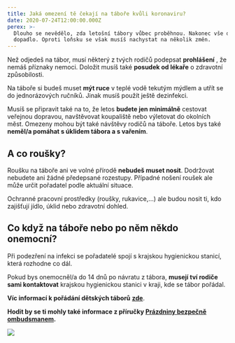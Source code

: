 ```yaml
---
title: Jaká omezení tě čekají na táboře kvůli koronaviru?
date: 2020-07-24T12:00:00.000Z
perex: >-
  Dlouho se nevědělo, zda letošní tábory vůbec proběhnou. Nakonec vše dobře
  dopadlo. Oproti loňsku se však musíš nachystat na několik změn.
---
```




Než odjedeš na tábor, musí některý z tvých rodičů podepsat **prohlášení** , že nemáš příznaky nemoci. Doložit musíš také **posudek od lékaře** o zdravotní způsobilosti.



Na táboře si budeš muset **mýt ruce** v teplé vodě tekutým mýdlem a utřít se do jednorázových ručníků. Jinak musíš použít ještě dezinfekci.



Musíš se připravit také na to, že letos **budete jen minimálně** cestovat veřejnou dopravou, navštěvovat koupaliště nebo výletovat do okolních měst. Omezeny mohou být také návštěvy rodičů na táboře. Letos bys také **neměl/a pomáhat s úklidem tábora a s vařením**.



## A co roušky? 



Roušku na táboře ani ve volné přírodě **nebudeš muset nosit**. Dodržovat nebudete ani žádné předepsané rozestupy. Případné nošení roušek ale může určit pořadatel podle aktuální situace. 



Ochranné pracovní prostředky (roušky, rukavice,…) ale budou nosit ti, kdo zajišťují jídlo, úklid nebo zdravotní dohled.



## Co když na táboře nebo po něm někdo onemocní?



Při podezření na infekci se pořadatelé spojí s krajskou hygienickou stanicí, která rozhodne co dál.



Pokud bys onemocněl/a do 14 dnů po návratu z tábora, **musejí tví rodiče sami kontaktovat** krajskou hygienickou stanici v kraji, kde se tábor pořádal.



**Víc informací k pořádání dětských táborů** [**zde**](https://koronavirus.mzcr.cz/wp-content/uploads/2020/06/tabory_rekreace_1906.pdf).





**Hodit by se ti mohly také informace z příručky [Prázdniny bezpečně ombudsmanem](https://www.ochrance.cz/fileadmin/user_upload/Letaky/Prazdniny-bezpecne.pdf?fbclid=IwAR3iz4VzHF1s1pBW2c4GEb4ojGUTKSH0VUc-yXgS1iiDfoQDNPz15hpCowU).**





![](/media/17_letni_tabor.png.png) 



